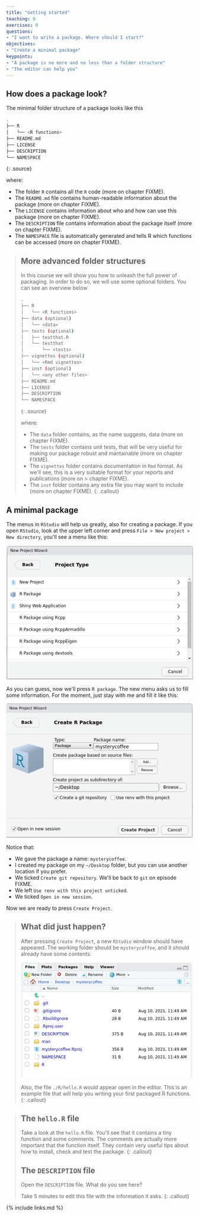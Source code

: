 ```yaml
---
title: "Getting started"
teaching: 0
exercises: 0
questions:
- "I want to write a package. Where should I start?"
objectives:
- "Create a minimal package"
keypoints:
- "A package is no more and no less than a folder structure"
- "The editor can help you"
---
```


## How does a package look?

The minimal folder structure of a package looks like this

~~~sh
.
├── R
│   └── <R functions>
├── README.md
├── LICENSE
├── DESCRIPTION
└── NAMESPACE
~~~
{: .source}

where:

- The folder `R` contains all the `R` code (more on chapter FIXME).
- The `README.md` file contains human-readable information about the package (more on chapter FIXME).
- The `LICENSE` contains information about who and how can use this package (more on chapter FIXME).
- The `DESCRIPTION` file contains information about the package itself (more on chapter FIXME).
- The `NAMESPACE` file is automatically generated and tells R which functions can be accessed (more on chapter FIXME).

> ## More advanced folder structures
> In this course we will show you how to unleash the full power of packaging.
> In order to do so, we will use some optional folders.
> You can see an overview below
> 
> ~~~sh
> .
> ├── R
> │   └── <R functions>
> ├── data (optional)
> │   └── <data>
> ├── tests (optional)
> │   ├── testthat.R
> │   └── testthat
> │       └── <tests>
> ├── vignettes (optional)
> │   └── <Rmd vignettes>
> ├── inst (optional)
> │   └── <any other files>
> ├── README.md
> ├── LICENSE
> ├── DESCRIPTION
> └── NAMESPACE
> ~~~
> {: .source}
> 
> where:
> 
> - The `data` folder contains, as the name suggests, data (more on chapter FIXME).
> - The `tests` folder contains unit tests, that will be very useful for making our package robust and mantainable (more on chapter FIXME).
> - The `vignettes` folder contains documentation in `Rmd` format. As we'll see, this is a very suitable format for your reports and publications (more on > chapter FIXME).
> - The `inst` folder contains any extra file you may want to include (more on chapter FIXME).
{: .callout}

## A minimal package

The menus in `RStudio` will help us greatly, also for creating a package.
If you open `RStudio`, look at the upper left corner and press `File > New project > New directory`, you'll see a menu like this:

![New project menu](../fig/new-project.png)

As you can guess, now we'll press `R package`.
The new menu asks us to fill some information.
For the moment, just stay with me and fill it like this:

![New project menu](../fig/create-package.png)

Notice that:

- We gave the package a name: `mysterycoffee`.
- I created my package on my `~/Desktop` folder, but you can use another location if you prefer.
- We ticked `Create git repository`. We'll be back to `git` on episode FIXME.
- We left `Use renv with this project unticked`.
- We ticked `Open in new session`.

Now we are ready to press `Create Project`.

> ## What did just happen?
> After pressing `Create Project`, a new `RStudio` window should have appeared.
> The working folder should be `mysterycoffee`, and it should already have some contents:
> 
> ![New project menu](../fig/contents.png)
>
> Also, the file `./R/hello.R` would appear open in the editor.
> This is an example file that will help you writing your first packaged R functions.
{: .callout}

> ## The `hello.R` file
> Take a look at the `hello.R` file.
> You'll see that it contains a tiny function and some comments.
> The comments are actually more important that the function itself.
> They contain very useful tips about how to install, check and test the package.
{: .callout}
> ## The `DESCRIPTION` file
> Open the `DESCRIPTION` file.
> What do you see here?
>
> Take 5 minutes to edit this file with the information it asks.
{: .callout}

{% include links.md %}
